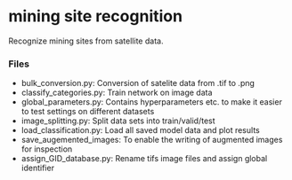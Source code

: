 # mining site recognition
Recognize mining sites from satellite data.

### Files
- bulk_conversion.py: Conversion of satelite data from .tif to .png
- classify_categories.py: Train network on image data
- global_parameters.py: Contains hyperparameters etc. to make it easier to test settings on different datasets
- image_splitting.py: Split data sets into train/valid/test
- load_classification.py: Load all saved model data and plot results
- save_augemented_images: To enable the writing of augmented images for inspection
- assign_GID_database.py: Rename tifs image files and assign global identifier 

